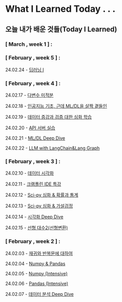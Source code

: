 # What I Learned Today . . .

## 오늘 내가 배운 것들(Today I Learned)


### [ March , week 1 ] :


### [ February , week 5 ] :

24.02.24 - [딥러닝 I](https://github.com/100-hours-a-week/khloe-til/blob/5787e963219ff96f9aa517689f4e4d54c38707b0/FEB/2025-02-24.md)

### [ February , week 4 ] :

24.02.17 - [ 다변수 미적분 ](https://github.com/100-hours-a-week/khloe-til/blob/71a05f50e0c3236cdd75910c192b1e4115947107/FEB/2025-02-17.md)

24.02.18 - [ 인공지능 기초, 근데 ML/DL을 살짝 곁들인 ](https://github.com/100-hours-a-week/khloe-til/blob/9010e921ce6d21cf70a3dbe9019062ce5feb1e2b/FEB/2025-02-18.md)

24.02.19 - [ 데이터 증강과 검증 대한 심화 학습 ](https://github.com/100-hours-a-week/khloe-til/blob/9010e921ce6d21cf70a3dbe9019062ce5feb1e2b/FEB/2025-02-19.md)

24.02.20 - [ API 서버 실습 ](https://github.com/100-hours-a-week/khloe-til/blob/9010e921ce6d21cf70a3dbe9019062ce5feb1e2b/FEB/2025-02-20.md)

24.02.21 - [ ML/DL Deep Dive ](https://github.com/100-hours-a-week/khloe-til/blob/9010e921ce6d21cf70a3dbe9019062ce5feb1e2b/FEB/2025-02-21.md)

24.02.22 - [ LLM with LangChain&Lang Graph ](https://github.com/100-hours-a-week/khloe-til/blob/9010e921ce6d21cf70a3dbe9019062ce5feb1e2b/FEB/2025-02-22.md)

### [ February , week 3 ] :

24.02.10 - [데이터 시각화 ](https://github.com/100-hours-a-week/khloe-til/blob/572ca1a1b37330d87b55ee0f248ecd95997191ac/FEB/2025-02-10.md)

24.02.11 - [크램폴린 IDE 특강 ](https://github.com/100-hours-a-week/khloe-til/blob/4a4e54deaeec30ac966334ccebbabc5201b17b6a/FEB/2025-02-11.md)

24.02.12 - [Sci-py 심화 & 확률과 통계 ](https://github.com/100-hours-a-week/khloe-til/blob/4a4e54deaeec30ac966334ccebbabc5201b17b6a/FEB/2025-02-12.md)

24.02.13 - [Sci-py 심화 & 가설검정 ](https://github.com/100-hours-a-week/khloe-til/blob/4a4e54deaeec30ac966334ccebbabc5201b17b6a/FEB/2025-02-13.md)

24.02.14 - [시각화 Deep Dive ](https://github.com/100-hours-a-week/khloe-til/blob/4a4e54deaeec30ac966334ccebbabc5201b17b6a/FEB/2025-02-14.md)

24.02.15 - [선형 대수2(선형변환)  ](https://github.com/100-hours-a-week/khloe-til/blob/4a4e54deaeec30ac966334ccebbabc5201b17b6a/FEB/2025-02-15.md)



### [ February , week 2 ] :

24.02.03 - [재귀와 반복문에 대하여](https://github.com/100-hours-a-week/khloe-til/blob/228a7af05223c7d8db7d0abe16f555d0549dae2f/FEB/2025-02-03.md)

24.02.04  - [ Numpy & Pandas ](https://github.com/100-hours-a-week/khloe-til/blob/228a7af05223c7d8db7d0abe16f555d0549dae2f/FEB/2025-02-04.md)

24.02.05 - [Numpy (Intensive)](https://github.com/100-hours-a-week/khloe-til/blob/b6564dbfd34e582086bf10d0ec85d4aab5b8ff12/FEB/2025-02-05.md)

24.02.06 - [Pandas (Intensive)](
https://github.com/100-hours-a-week/khloe-til/blob/1b97bd9e17ddbcb436c111d464e1ae54bd0aad68/FEB/2025-02-06.md)

24.02.07 - [데이터 분석 Deep Dive](
https://github.com/100-hours-a-week/khloe-til/blob/fa6ee2219ea74f508c0d847726805cb5c5fc8ab6/FEB/2025-02-07.md)
